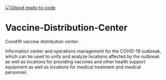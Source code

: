 [![Gitpod ready-to-code](https://img.shields.io/badge/Gitpod-ready--to--code-blue?logo=gitpod)](https://gitpod.io/#https://github.com/KOSASIH/Vaccine-Distribution-Center)

# Vaccine-Distribution-Center
Covid19 vaccine distribution center .

Information center and operations management for the COVID-19 outbreak, which can be used to unify and analyze locations affected by the outbreak as well as locations for providing vaccines and other health support equipment as well as locations for medical treatment and medical personnel.
